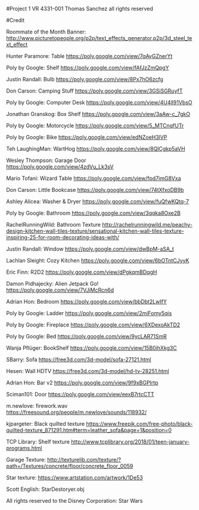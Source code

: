 #Project 1 VR 4331-001
Thomas Sanchez
all rights reserved

#Credit

Roommate of the Month Banner:
http://www.picturetopeople.org/p2p/text_effects_generator.p2p/3d_steel_text_effect

Hunter Paramore: Table
https://poly.google.com/view/7qAyGZnerYt

Poly by Google: Shelf
https://poly.google.com/view/fAfJzZmQpgY

Justin Randall: Bulb
https://poly.google.com/view/8Px7hO6zcfg

Don Carson: Camping Stuff
https://poly.google.com/view/3GSiSGRuyfT

Poly by Google: Computer Desk
https://poly.google.com/view/4U4lI91VbsO

Jonathan Granskog: Box Shelf
https://poly.google.com/view/3aAw-c_7gkO

Poly by Google: Motorcycle
https://poly.google.com/view/5_MTCnqfUTr

Poly by Google: Bike
https://poly.google.com/view/edNZoeH3lVP

Teh LaughingMan: WartHog
https://poly.google.com/view/8QlCgkp5aVH

Wesley Thompson: Garage Door
https://poly.google.com/view/4zdVu_Lk3sV

Mario Tofani: Wizard Table
https://poly.google.com/view/fpd7imG8Vxa

Don Carson: Little Bookcase
https://poly.google.com/view/74tXfxoDB9b

Ashley Alicea: Washer & Dryer
https://poly.google.com/view/fuQfwKQtq-7

Poly by Google: Bathroom
https://poly.google.com/view/3qqka8Oxe2B

RachelRunningWild: Bathroom Texture
http://rachelrunningwild.me/peachy-design-kitchen-wall-tiles-texture/sensational-kitchen-wall-tiles-texture-inspiring-25-for-room-decorating-ideas-with/

Justin Randall: Window 
https://poly.google.com/view/dwBpM-aSA_t

Lachlan Sleight: Cozy Kitchen 
https://poly.google.com/view/6bOTntCJyyK

Eric Finn: R2D2 
https://poly.google.com/view/dPgkqmBDqgH

Damon Pidhajecky: Alien Jetpack Go! 
https://poly.google.com/view/7VJiMcRcn6d

Adrian Hon: Bedroom
https://poly.google.com/view/bbDbt2LwIfY

Poly by Google: Ladder
https://poly.google.com/view/2miFomy5qis

Poly by Google: Fireplace 
https://poly.google.com/view/6XDexoAkTD2

Poly by Google: Bed 
https://poly.google.com/view/9ycLAR71SmR

Wanja Pflüger: BookShelf 
https://poly.google.com/view/15B0ihXkg3C

SBarry: Sofa 
https://free3d.com/3d-model/sofa-27121.html

Hesen: Wall HDTV 
https://free3d.com/3d-model/hd-tv-28251.html

Adrian Hon: Bar v2 
https://poly.google.com/view/9f9xBGPIrtp

Sciman101: Door 
https://poly.google.com/view/eexB7rtcCTT

m.newlove: firework.wav
https://freesound.org/people/m.newlove/sounds/118932/

kjpargeter: Black quilted texture 
https://www.freepik.com/free-photo/black-quilted-texture_871291.htm#term=leather_sofa&page=1&position=0

TCP Library: Shelf texture
http://www.tcplibrary.org/2018/01/teen-january-programs.html

Garage Texture: http://texturelib.com/texture/?path=/Textures/concrete/floor/concrete_floor_0059

Star texture: 
https://www.artstation.com/artwork/1De53

Scott English: StarDestoryer.obj 

All rights reserved to the Disney Corporation: Star Wars